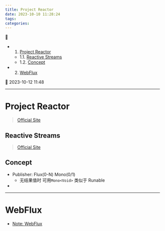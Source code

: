 ```yaml
---
title: Project Reactor
date: 2023-10-10 11:28:24
tags: 
categories: 
---
```


💠

- 1. [Project Reactor](#project-reactor)
    - 1.1. [Reactive Streams](#reactive-streams)
    - 1.2. [Concept](#concept)
- 2. [WebFlux](#webflux)

💠 2023-10-12 11:48
****************************************
# Project Reactor
> [Official Site](https://projectreactor.io)  

## Reactive Streams
> [Official Site](https://www.reactive-streams.org/)  

## Concept

- Publisher: Flux(0-N) Mono(0/1) 
    - 无结果值时 可用`Mono<Void>` 类似于 Runable
- 

************************

# WebFlux 
- [Note: WebFlux](/Java/Spring/WebFlux.md)
